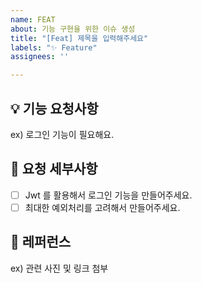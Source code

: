 ```yaml
---
name: FEAT
about: 기능 구현을 위한 이슈 생성
title: "[Feat] 제목을 입력해주세요"
labels: "✨ Feature"
assignees: ''

---
```


## 💡 기능 요청사항
ex) 로그인 기능이 필요해요.
## 📃 요청 세부사항
- [ ] Jwt 를 활용해서 로그인 기능을 만들어주세요.
- [ ] 최대한 예외처리를 고려해서 만들어주세요.
## 📁 레퍼런스
ex) 관련 사진 및 링크 첨부
